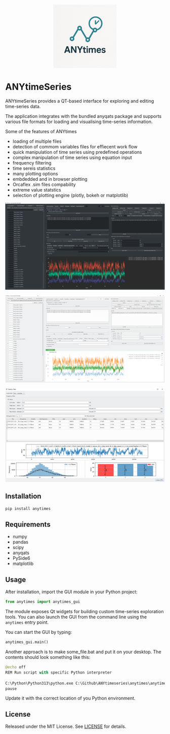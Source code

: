 <p align="center">
  <img src="ANYtimes_logo.png" alt="AnytimeSeries logo" width="200"/>
</p>

# ANYtimeSeries

ANYtimeSeries provides a QT-based interface for exploring and editing time-series data. 

The application integrates with the bundled anyqats package and supports various file formats for loading and visualising time-series information.

Some of the features of ANYtimes
- loading of multiple files
- detection of commom variables files for effiecent work flow
- quick manipulation of time series using predefined operations
- complex manipulation of time series using equation input
- frequency filtering
- time sereis statistics
- many plotting options
- embdedded and in browser plotting
- Orcaflex .sim files compability
- extreme value statstics
- selection of plotting engine (plotly, bokeh or matplotlib)


<p align="center">
  <img src="dark_mode.png" alt="AnytimeSeries dark mode" width="700"/>
</p>


<p align="center">
  <img src="light_mode.png" alt="AnytimeSeries light mode" width="700"/>
</p>


<p align="center">
  <img src="statistics_table.png" alt="AnytimeSeries statistics" width="700"/>
</p>

## Installation

```bash
pip install anytimes
```

## Requirements

- numpy
- pandas
- scipy
- anyqats
- PySide6
- matplotlib

## Usage

After installation, import the GUI module in your Python project:

```python
from anytimes import anytimes_gui
```

The module exposes Qt widgets for building custom time-series exploration tools. You can also launch the GUI from the command line using the `anytimes` entry point.

You can start the GUI by typing:

```python
anytimes_gui.main()
```

Another approach is to make some_file.bat and put it on your desktop. The contents should look something like this:

```python
@echo off
REM Run script with specific Python interpreter

C:\Python\Python313\python.exe C:\Github\ANYtimeseries\anytimes\anytimes_gui.py
pause
```

Update it with the correct location of you Python environment.


## License

Released under the MIT License. See [LICENSE](LICENSE) for details.

